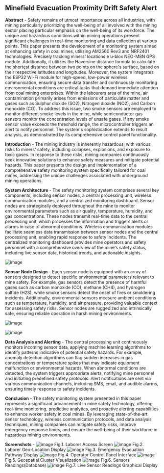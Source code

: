 ## Minefield Evacuation Proximity Drift Safety Alert

**Abstract** - Safety remains of utmost importance across all industries, with mining particularly prioritizing the well-being of all involved with the mining sector placing particular emphasis on the well-being of its workforce. The unique and hazardous conditions within mining operations present significant challenges in real-time monitoring and data collection at various points. This paper presents the development of a monitoring system aimed at enhancing safety in coal mines, utilizing AM2560 Rev3 and NRF2401 technologies. Precisely tracking miners' locations e u-blox NEO-M8N GPS module. Additionally, it utilizes the Haversine distance formula to calculate the shortest distance between two points on the sphere's surface, based on their respective latitudes and longitudes. Moreover, the system integrates the ESP32 Wi-Fi module for high-speed, low-power wireless communication, ensuring secure data transfer and continuously monitoring environmental conditions are critical tasks that demand immediate attention from coal mining enterprises. Within the labourers area of the mine, air contamination primarily arises from emissions of particulate matter and gases such as Sulphur dioxide (SO2), Nitrogen dioxide (NO2), and Carbon monoxide (CO). To address this issue, two smoke sensors are employed to monitor different smoke levels in the mine, while semiconductor gas sensors monitor the concentration levels of unsafe gases. If any smoke sensor value exceeds the threshold range, the microcontroller triggers an alert to notify personnel. The system's sophistication extends to result analysis, as demonstrated by its comprehensive control panel functionality.

**Introduction** - The mining industry is inherently hazardous, with various risks to miners' safety, including collapses, explosions, and exposure to toxic gases. In response to these risks, mining companies continuously seek innovative solutions to enhance safety measures and mitigate potential hazards. This paper presents the design and implementation of a comprehensive safety monitoring system specifically tailored for coal mines, addressing the unique challenges associated with underground mining operations.

**System Architecture** - The safety monitoring system comprises several key components, including sensor nodes, a central processing unit, wireless communication modules, and a centralized monitoring dashboard. Sensor nodes are strategically deployed throughout the mine to monitor environmental parameters such as air quality, temperature, humidity, and gas concentrations. These nodes transmit real-time data to the central processing unit, which processes the information and triggers alerts or alarms in case of abnormal conditions. Wireless communication modules facilitate seamless data transmission between sensor nodes and the central processing unit, enabling rapid response to safety incidents. The centralized monitoring dashboard provides mine operators and safety personnel with a comprehensive overview of the mine's safety status, including live sensor data, historical trends, and actionable insights.

![image](https://github.com/Aaditiiipatil/Safe-Drift-Proximity/assets/143029253/74e1b8fa-6ea4-4e3d-b23d-8d176c918ca6)


**Sensor Node Design** - Each sensor node is equipped with an array of sensors designed to detect specific environmental parameters relevant to mine safety. For example, gas sensors detect the presence of harmful gases such as carbon monoxide (CO), methane (CH4), and hydrogen sulfide (H2S), while smoke sensors detect the onset of fires or smoldering incidents. Additionally, environmental sensors measure ambient conditions such as temperature, humidity, and air pressure, providing valuable context for assessing safety risks. Sensor nodes are ruggedized and intrinsically safe, ensuring reliable operation in harsh mining environments.

![image](https://github.com/Aaditiiipatil/Safe-Drift-Proximity/assets/143029253/2f761acf-b6c7-45ee-a292-a686ab9a5c1d)

![image](https://github.com/Aaditiiipatil/Safe-Drift-Proximity/assets/143029253/c424a3fe-aa64-42cf-8b46-561af2b041e9)

**Data Analysis and Alerting** - The central processing unit continuously monitors incoming sensor data, applying machine learning algorithms to identify patterns indicative of potential safety hazards. For example, anomaly detection algorithms can flag sudden increases in gas concentrations or temperature spikes that may indicate equipment malfunction or environmental hazards. When abnormal conditions are detected, the system triggers appropriate alerts, notifying mine personnel and initiating predefined safety protocols. Alert notifications are sent via various communication channels, including SMS, email, and audible alarms, ensuring timely response to safety incidents.

**Conclusion** - The safety monitoring system presented in this paper represents a significant advancement in mine safety technology, offering real-time monitoring, predictive analytics, and proactive alerting capabilities to enhance worker safety in coal mines. By leveraging state-of-the-art sensor technology, wireless communication protocols, and data analysis techniques, mining companies can mitigate safety risks, improve emergency response times, and ensure the well-being of their workforce in hazardous mining environments.

**Screenshots** - 
![image](https://github.com/Aaditiiipatil/Safe-Drift-Proximity/assets/143029253/b4cb38cf-7789-4e68-8056-62abc42395aa)
Fig.1. Laborer Access Screen
![image](https://github.com/Aaditiiipatil/Safe-Drift-Proximity/assets/143029253/06c3eb13-b5d5-4c5e-a34d-1e17246fffaa)
Fig.2. Laborer Geo-Location Display
![image](https://github.com/Aaditiiipatil/Safe-Drift-Proximity/assets/143029253/a8d2cfa7-6198-4cc1-a61e-a2d85d95f929)
Fig.3. Emergency Evacuation Pathway Display
![image](https://github.com/Aaditiiipatil/Safe-Drift-Proximity/assets/143029253/1b702dac-9368-4011-8c97-f5cb2c285ae1)
Fig.4. Operator Control Panel Interface
![image](https://github.com/Aaditiiipatil/Safe-Drift-Proximity/assets/143029253/44697d3e-3952-419d-a0ae-b35983424e04)
Fig.5. Geospatial Cluster Visualization
![image](https://github.com/Aaditiiipatil/Safe-Drift-Proximity/assets/143029253/885bba2e-ac7c-46a6-bb83-010e34410eba)
Fig.6. Sensors Readings(Database)
![image](https://github.com/Aaditiiipatil/Safe-Drift-Proximity/assets/143029253/6e2ad49f-6b0e-4501-802b-c0927f5d36df)
Fig.7. Live Sensor Readings Graphical Display
